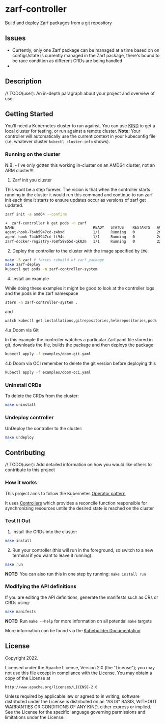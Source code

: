 # zarf-controller

Build and deploy Zarf packages from a git repository


## Issues

* Currently, only one Zarf package can be managed at a time based on on configs/state is currently managed in the Zarf package, there's bound to be race condition as different CRDs are being handled
* 

## Description
// TODO(user): An in-depth paragraph about your project and overview of use

## Getting Started
You’ll need a Kubernetes cluster to run against. You can use [KIND](https://sigs.k8s.io/kind) to get a local cluster for testing, or run against a remote cluster.
**Note:** Your controller will automatically use the current context in your kubeconfig file (i.e. whatever cluster `kubectl cluster-info` shows).

### Running on the cluster

N.B. - I've only gotten this working in-cluster on an AMD64 cluster, not an ARM cluster!!!



1. Zarf init you cluster

This wont be a step forever.  The vision is that when the controller starts running in the cluster it would run this command and continue to run zarf init each time it starts to ensure updates occur as versions of zarf get updated.

```sh
zarf init -a amd64 --confirm
```

```sh
➜  zarf-controller k get pods -n zarf
NAME                                    READY   STATUS    RESTARTS   AGE
agent-hook-7b4b5947cd-z4bxd             1/1     Running   0          2m10s
agent-hook-7b4b5947cd-lt94s             1/1     Running   0          2m10s
zarf-docker-registry-768f588b5d-qk82m   1/1     Running   0          22s
```
	
2. Deploy the controller to the cluster with the image specified by `IMG`:

```sh
make -B zarf # forces rebuild of zarf package
make zarf-deploy
kubectl get pods -n zarf-controller-system
```

4. Install an example

While doing these examples it might be good to look at the controller logs and the pods in the zarf namespace

```sh
stern -n zarf-controller-system .
```

and

```sh
watch kubectl get installations,gitrepositories,helmrepositories,pods -A
```


4.a Doom via Git

In this example the controller watches a particular Zarf.yaml file stored in git, downloads the file, builds the package and then deploys the package:

```sh
kubectl apply -f examples/doom-git.yaml
```


4.b Doom via OCI
remember to delete the git version before deploying this

```sh
kubectl apply -f examples/doom-oci.yaml
```


### Uninstall CRDs
To delete the CRDs from the cluster:

```sh
make uninstall
```

### Undeploy controller
UnDeploy the controller to the cluster:

```sh
make undeploy
```

## Contributing
// TODO(user): Add detailed information on how you would like others to contribute to this project

### How it works
This project aims to follow the Kubernetes [Operator pattern](https://kubernetes.io/docs/concepts/extend-kubernetes/operator/)

It uses [Controllers](https://kubernetes.io/docs/concepts/architecture/controller/) 
which provides a reconcile function responsible for synchronizing resources untile the desired state is reached on the cluster 

### Test It Out
1. Install the CRDs into the cluster:

```sh
make install
```

2. Run your controller (this will run in the foreground, so switch to a new terminal if you want to leave it running):

```sh
make run
```

**NOTE:** You can also run this in one step by running: `make install run`

### Modifying the API definitions
If you are editing the API definitions, generate the manifests such as CRs or CRDs using:

```sh
make manifests
```

**NOTE:** Run `make --help` for more information on all potential `make` targets

More information can be found via the [Kubebuilder Documentation](https://book.kubebuilder.io/introduction.html)

## License

Copyright 2022.

Licensed under the Apache License, Version 2.0 (the "License");
you may not use this file except in compliance with the License.
You may obtain a copy of the License at

    http://www.apache.org/licenses/LICENSE-2.0

Unless required by applicable law or agreed to in writing, software
distributed under the License is distributed on an "AS IS" BASIS,
WITHOUT WARRANTIES OR CONDITIONS OF ANY KIND, either express or implied.
See the License for the specific language governing permissions and
limitations under the License.

